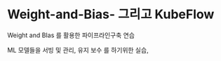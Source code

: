 # Weight-and-Bias- 그리고 KubeFlow
Weight and BIas 를 활용한 파이프라인구축 연습

ML 모델들을 서빙 및 관리, 유지 보수 를 하기위한 실습,
